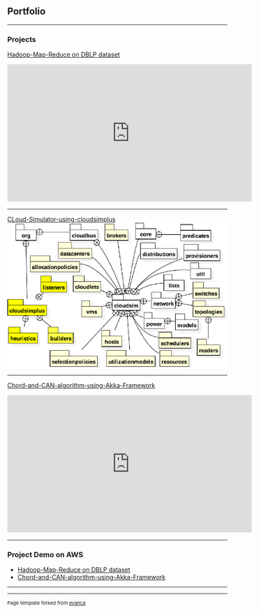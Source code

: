 ## Portfolio

---

### Projects

[Hadoop-Map-Reduce on DBLP dataset](https://github.com/gautamojha1997/Hadoop-Map-Reduce)
<iframe width="560" height="315" src="https://www.youtube.com/embed/Bf9jDGrR2IQ" frameborder="0" allow="accelerometer; autoplay; clipboard-write; encrypted-media; gyroscope; picture-in-picture" allowfullscreen></iframe>

---
[CLoud-Simulator-using-cloudsimplus](https://github.com/gautamojha1997/CLoud-Simulator-using-cloudsimplus)
<img src="images/cloudsim.png?raw=true"/>

---
[Chord-and-CAN-algorithm-using-Akka-Framework](https://github.com/gautamojha1997/Chord-and-CAN-algorithm-using-Akka-Framework)
<iframe width="560" height="315" src="https://www.youtube.com/embed/nUiLzY_UcdI" frameborder="0" allow="accelerometer; autoplay; clipboard-write; encrypted-media; gyroscope; picture-in-picture" allowfullscreen></iframe>

---

### Project Demo on AWS

- [Hadoop-Map-Reduce on DBLP dataset](https://www.youtube.com/watch?v=Bf9jDGrR2IQ&lc=UgwukfyrfNnX-BotE094AaABAg)
- [Chord-and-CAN-algorithm-using-Akka-Framework](https://www.youtube.com/watch?v=nUiLzY_UcdI&feature=youtu.be)

---




---
<p style="font-size:11px">Page template forked from <a href="https://github.com/evanca/quick-portfolio">evanca</a></p>
<!-- Remove above link if you don't want to attibute -->
